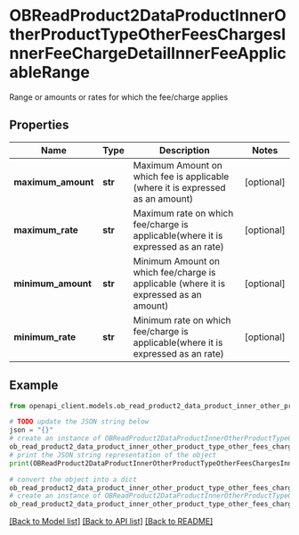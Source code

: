 # OBReadProduct2DataProductInnerOtherProductTypeOtherFeesChargesInnerFeeChargeDetailInnerFeeApplicableRange

Range or amounts or rates for which the fee/charge applies

## Properties

Name | Type | Description | Notes
------------ | ------------- | ------------- | -------------
**maximum_amount** | **str** | Maximum Amount on which fee is applicable (where it is expressed as an amount) | [optional] 
**maximum_rate** | **str** | Maximum rate on which fee/charge is applicable(where it is expressed as an rate) | [optional] 
**minimum_amount** | **str** | Minimum Amount on which fee/charge is applicable (where it is expressed as an amount) | [optional] 
**minimum_rate** | **str** | Minimum rate on which fee/charge is applicable(where it is expressed as an rate) | [optional] 

## Example

```python
from openapi_client.models.ob_read_product2_data_product_inner_other_product_type_other_fees_charges_inner_fee_charge_detail_inner_fee_applicable_range import OBReadProduct2DataProductInnerOtherProductTypeOtherFeesChargesInnerFeeChargeDetailInnerFeeApplicableRange

# TODO update the JSON string below
json = "{}"
# create an instance of OBReadProduct2DataProductInnerOtherProductTypeOtherFeesChargesInnerFeeChargeDetailInnerFeeApplicableRange from a JSON string
ob_read_product2_data_product_inner_other_product_type_other_fees_charges_inner_fee_charge_detail_inner_fee_applicable_range_instance = OBReadProduct2DataProductInnerOtherProductTypeOtherFeesChargesInnerFeeChargeDetailInnerFeeApplicableRange.from_json(json)
# print the JSON string representation of the object
print(OBReadProduct2DataProductInnerOtherProductTypeOtherFeesChargesInnerFeeChargeDetailInnerFeeApplicableRange.to_json())

# convert the object into a dict
ob_read_product2_data_product_inner_other_product_type_other_fees_charges_inner_fee_charge_detail_inner_fee_applicable_range_dict = ob_read_product2_data_product_inner_other_product_type_other_fees_charges_inner_fee_charge_detail_inner_fee_applicable_range_instance.to_dict()
# create an instance of OBReadProduct2DataProductInnerOtherProductTypeOtherFeesChargesInnerFeeChargeDetailInnerFeeApplicableRange from a dict
ob_read_product2_data_product_inner_other_product_type_other_fees_charges_inner_fee_charge_detail_inner_fee_applicable_range_from_dict = OBReadProduct2DataProductInnerOtherProductTypeOtherFeesChargesInnerFeeChargeDetailInnerFeeApplicableRange.from_dict(ob_read_product2_data_product_inner_other_product_type_other_fees_charges_inner_fee_charge_detail_inner_fee_applicable_range_dict)
```
[[Back to Model list]](../README.md#documentation-for-models) [[Back to API list]](../README.md#documentation-for-api-endpoints) [[Back to README]](../README.md)


